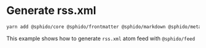 # Generate rss.xml

```bash
yarn add @sphido/core @sphido/frontmatter @sphido/markdown @sphido/meta @sphido/feed fs-extra esm globby
```

This example shows how to generate `rss.xml` atom feed with `@sphido/feed`